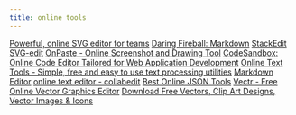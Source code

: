 ```yaml
---
title: online tools
---
```

<a href="https://vecta.io/">Powerful, online SVG editor for teams</a>
<a href="https://daringfireball.net/projects/markdown/">Daring Fireball: Markdown</a>
<a href="https://stackedit.io/app#">StackEdit</a>
<a href="https://svg-edit.github.io/svgedit/releases/svg-edit-2.8.1/svg-editor.html">SVG-edit</a>
<a href="https://onpaste.com/">OnPaste - Online Screenshot and Drawing Tool</a>
<a href="https://codesandbox.io/">CodeSandbox: Online Code Editor Tailored for Web Application Development</a>
<a href="https://onlinetexttools.com/">Online Text Tools - Simple, free and easy to use text processing utilities</a>
<a href="https://jbt.github.io/markdown-editor/">Markdown Editor</a>
<a href="http://collabedit.com/">online text editor - collabedit</a>
<a href="https://codebeautify.org/json-tools">Best Online JSON Tools</a>
<a href="https://vectr.com/">Vectr - Free Online Vector Graphics Editor</a>
<a href="https://www.vecteezy.com/">Download Free Vectors, Clip Art Designs, Vector Images &amp; Icons</a>
